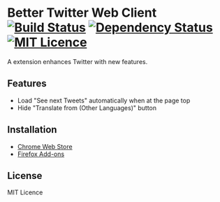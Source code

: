 # Better Twitter Web Client [![Build Status](https://travis-ci.org/shuymn/better-twitter-web-client.svg?branch=master)](https://travis-ci.org/shuymn/better-twitter-web-client) [![Dependency Status](https://beta.gemnasium.com/badges/github.com/shuymn/better-twitter-web-client.svg)](https://beta.gemnasium.com/projects/github.com/shuymn/better-twitter-web-client) [![MIT Licence](https://badges.frapsoft.com/os/mit/mit.svg?v=103)](https://github.com/shuymn/better-twitter-web-client/blob/master/LICENSE)

A extension enhances Twitter with new features.

## Features

- Load "See next Tweets" automatically when at the page top
- Hide "Translate from (Other Languages)" button

## Installation

- [Chrome Web Store](https://chrome.google.com/webstore/detail/better-twitter-web-client/fembdalbpiddhponbndkaoiocipmdjnd)
- [Firefox Add-ons](https://addons.mozilla.org/firefox/addon/better-twitter-web-client)

## License

MIT Licence
